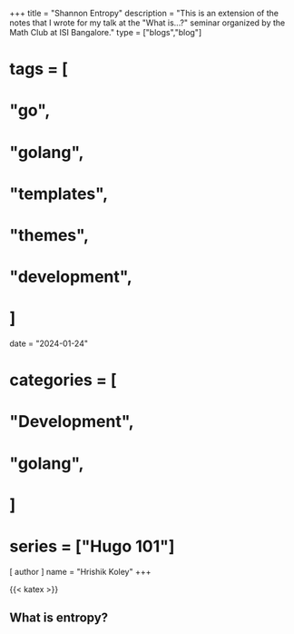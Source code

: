 +++
title = "Shannon Entropy"
description = "This is an extension of the notes that I wrote for my talk at the \"What is...?\" seminar organized by the Math Club at ISI Bangalore."
type = ["blogs","blog"]
# tags = [
#     "go",
#     "golang",
#     "templates",
#     "themes",
#     "development",
# ]
date = "2024-01-24"
# categories = [
#     "Development",
#     "golang",
# ]
# series = ["Hugo 101"]
[ author ]
  name = "Hrishik Koley"
+++

{{< katex >}}

## What is entropy?